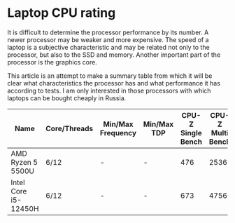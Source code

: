 # Laptop СPU rating
It is difficult to determine the processor performance by its number. A newer processor may be weaker and more expensive. The speed of a laptop is a subjective characteristic and may be related not only to the processor, but also to the SSD and memory. Another important part of the processor is the graphics core.

This article is an attempt to make a summary table from which it will be clear what characteristics the processor has and what performance it has according to tests. I am only interested in those processors with which laptops can be bought cheaply in Russia.


| Name | Core/Threads | Min/Max Frequency | Min/Max TDP | CPU-Z Single Bench | CPU-Z Multi Bench |
| ------------- | ------------- | ------------- | ------------- | ------------- | ------------- |
| AMD Ryzen 5 5500U | 6/12 | - | - | 476 | 2536 |
| Intel Core i5-12450H | 6/12 | - | - | 673 | 4756 |
